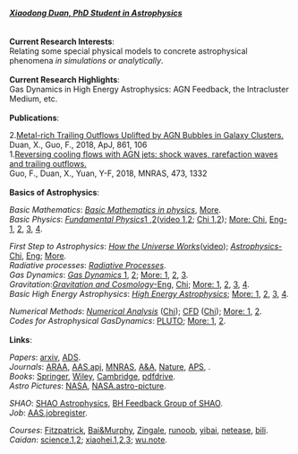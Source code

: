 ***[Xiaodong Duan, PhD Student in Astrophysics](https://www.researchgate.net/profile/Xiaodong_Duan)***  
<br/><br/>
**Current Research Interests**:  
Relating some special physical models to concrete astrophysical phenomena *in simulations or analytically*.  
<br/>
**Current Research Highlights**:  
Gas Dynamics in High Energy Astrophysics:  AGN Feedback, the Intracluster Medium, etc.  
<br/>
**Publications**:  

2.[Metal-rich Trailing Outflows Uplifted by AGN Bubbles in Galaxy Clusters.](https://ui.adsabs.harvard.edu/abs/2018ApJ...861..106D/abstract)  
   Duan, X., Guo, F., 2018, ApJ, 861, 106  
1.[Reversing cooling flows with AGN jets: shock waves, rarefaction waves and trailing outflows.]( https://ui.adsabs.harvard.edu/abs/2018MNRAS.473.1332G/abstract)  
   Guo, F., Duan, X., Yuan, Y-F, 2018, MNRAS, 473, 1332    
<br/>
**Basics of Astrophysics**:    
  
*Basic Mathematics*: [*Basic Mathematics in physics*](https://book.douban.com/subject/11906759/), [More](https://book.douban.com/subject/2000018/).   
*Basic Physics*: [*Fundamental Physics*1 ](https://book.douban.com/subject/25866680/),[2](https://book.douban.com/subject/26877960/)([video 1](http://open.163.com/special/fundamentalsofphysics/),[2](http://open.163.com/special/opencourse/physicsii.html); [Chi 1](https://book.douban.com/subject/30146984/),[2](https://book.douban.com/subject/30614858/)); [More: Chi](https://book.douban.com/subject/1536321/), [Eng-1](http://www.feynmanlectures.caltech.edu/info/), [2](https://book.douban.com/subject/26635284/), [3](https://book.douban.com/subject/24542247/), [4](https://book.douban.com/subject/12646418/).  
  
*First Step to Astrophysics*: [*How the Universe Works*](https://movie.douban.com/subject/10464515/)([video](https://www.bilibili.com/bangumi/play/ep240462));  [*Astrophysics*-Chi](https://book.douban.com/subject/3353501/), [Eng](https://book.douban.com/subject/20558769/); [More](https://book.douban.com/subject/2188838/).  
*Radiative processes*: [*Radiative Processes*](https://book.douban.com/subject/1761105/).  
*Gas Dynamics*: [*Gas Dynamics* 1](https://book.douban.com/subject/34461444/), [2](https://book.douban.com/subject/2880185/); [More: 1](https://book.douban.com/subject/12037906/), [2](https://book.douban.com/subject/2859955/), [3](https://book.douban.com/subject/2883152/).  
*Gravitation*:[*Gravitation and Cosmology*-Eng](https://book.douban.com/subject/1465335/), [Chi](https://book.douban.com/subject/30165509/);  [More: 1](https://book.douban.com/subject/5473973/), [2](https://book.douban.com/subject/1463278/), [3](https://book.douban.com/subject/3072016/), [4](https://book.douban.com/subject/4072985/).  
*Basic High Energy Astrophysics*: [*High Energy Astrophysics*](https://book.douban.com/subject/27661675/);  [More: 1](https://book.douban.com/subject/5261306/), [2](https://book.douban.com/subject/1778012/), [3](https://book.douban.com/subject/3154999/), [4](https://book.douban.com/subject/4691362/).   
  
*Numerical Methods*:  [*Numerical Analysis*](https://book.douban.com/subject/10580010/) ([Chi](https://book.douban.com/subject/4188358/)); [CFD](https://book.douban.com/subject/2388518/) ([Chi](https://book.douban.com/subject/5921445/)); [More: 1](https://book.douban.com/subject/3715238/), [2](https://book.douban.com/subject/2251404/).   
*Codes for Astrophysical GasDynamics*:  [PLUTO](http://plutocode.ph.unito.it/); [More: 1](https://github.com/bwoshea/ZEUS-MP_2), [2](https://princetonuniversity.github.io/athena/download.html).  
<br/>
**Links**:
  
*Papers*: [arxiv](https://arxiv.org/archive/astro-ph), [ADS](https://ui.adsabs.harvard.edu/).  
*Journals*: [ARAA](https://www.annualreviews.org/journal/astro), [AAS.apj](https://journals.aas.org/astrophysical-journal/), [MNRAS](https://academic.oup.com/mnras/advance-articles), [A&A](https://www.aanda.org/), [Nature](https://www.nature.com/), [APS](https://www.aps.org/publications/index.cfm), .  
*Books*: [Springer](https://link.springer.com/), [Wiley](https://onlinelibrary.wiley.com/), [Cambridge](https://www.cambridge.org/core/what-we-publish/textbooks), [pdfdrive](https://www.pdfdrive.com/).  
*Astro Pictures*: [NASA](https://www.nasa.gov/), [NASA.astro-picture](https://apod.nasa.gov/apod/).  
  
*SHAO*:  [SHAO Astrophysics](http://astro.shao.cas.cn/), [BH Feedback Group of SHAO](http://cluster.shao.ac.cn/~fguo/index.html).  
*Job*: [AAS.jobregister](https://jobregister.aas.org/).  
  
*Courses*: [Fitzpatrick](http://farside.ph.utexas.edu/teaching.html), [Bai&Murphy](http://astro.tsinghua.edu.cn/~xbai/index.html), [Zingale](http://www.astro.sunysb.edu/mzingale/classes.html), [runoob](https://www.runoob.com/), [yibai](https://www.yiibai.com/), [netease](https://open.163.com/ocw/), [bili](https://www.bilibili.com/v/technology/speech_course/?spm_id_from=333.78.b_7375626e6176.4#/).  
*Caidan*: [science.1](https://www.bilibili.com/video/av33429330),[2](https://book.douban.com/subject/1899679/); [xiaohei.1](https://www.bilibili.com/video/av35435186/?p=15),[2](https://www.bilibili.com/bangumi/media/md28221675/?from=search&seid=7221289762943813412),[3](https://www.bilibili.com/bangumi/play/ep281875); [wu.note](https://www.douban.com/doulist/119299595/).
  
